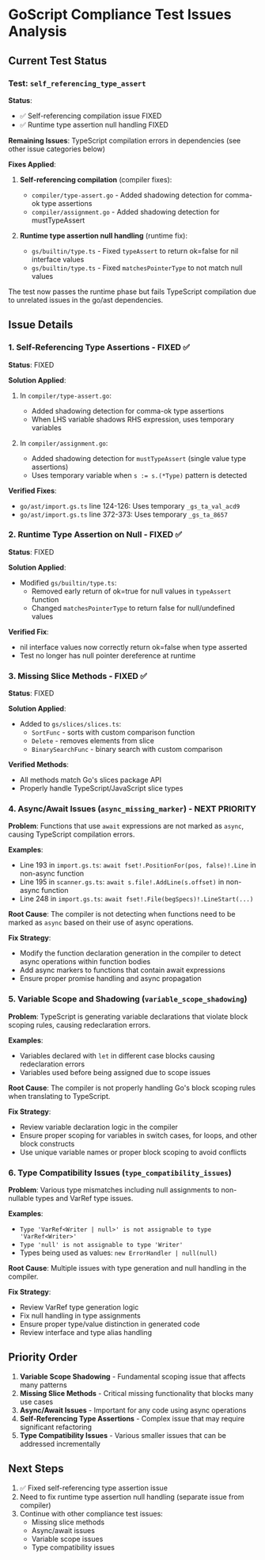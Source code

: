 # GoScript Compliance Test Issues Analysis

## Current Test Status

### Test: `self_referencing_type_assert`

**Status**: 
- ✅ Self-referencing compilation issue FIXED 
- ✅ Runtime type assertion null handling FIXED

**Remaining Issues**: TypeScript compilation errors in dependencies (see other issue categories below)

**Fixes Applied**:
1. **Self-referencing compilation** (compiler fixes):
   - `compiler/type-assert.go` - Added shadowing detection for comma-ok type assertions
   - `compiler/assignment.go` - Added shadowing detection for mustTypeAssert
   
2. **Runtime type assertion null handling** (runtime fix):
   - `gs/builtin/type.ts` - Fixed `typeAssert` to return ok=false for nil interface values
   - `gs/builtin/type.ts` - Fixed `matchesPointerType` to not match null values

The test now passes the runtime phase but fails TypeScript compilation due to unrelated issues in the go/ast dependencies.

## Issue Details

### 1. Self-Referencing Type Assertions - FIXED ✅

**Status**: FIXED

**Solution Applied**:
1. In `compiler/type-assert.go`:
   - Added shadowing detection for comma-ok type assertions
   - When LHS variable shadows RHS expression, uses temporary variables
   
2. In `compiler/assignment.go`:
   - Added shadowing detection for `mustTypeAssert` (single value type assertions)
   - Uses temporary variable when `s := s.(*Type)` pattern is detected

**Verified Fixes**:
- `go/ast/import.gs.ts` line 124-126: Uses temporary `_gs_ta_val_acd9` 
- `go/ast/import.gs.ts` line 372-373: Uses temporary `_gs_ta_8657`

### 2. Runtime Type Assertion on Null - FIXED ✅

**Status**: FIXED

**Solution Applied**:
- Modified `gs/builtin/type.ts`:
  - Removed early return of ok=true for null values in `typeAssert` function
  - Changed `matchesPointerType` to return false for null/undefined values
  
**Verified Fix**:
- nil interface values now correctly return ok=false when type asserted
- Test no longer has null pointer dereference at runtime

### 3. Missing Slice Methods - FIXED ✅

**Status**: FIXED

**Solution Applied**:
- Added to `gs/slices/slices.ts`:
  - `SortFunc` - sorts with custom comparison function
  - `Delete` - removes elements from slice
  - `BinarySearchFunc` - binary search with custom comparison

**Verified Methods**:
- All methods match Go's slices package API
- Properly handle TypeScript/JavaScript slice types

### 4. Async/Await Issues (`async_missing_marker`) - NEXT PRIORITY

**Problem**: Functions that use `await` expressions are not marked as `async`, causing TypeScript compilation errors.

**Examples**:
- Line 193 in `import.gs.ts`: `await fset!.PositionFor(pos, false)!.Line` in non-async function
- Line 195 in `scanner.gs.ts`: `await s.file!.AddLine(s.offset)` in non-async function
- Line 248 in `import.gs.ts`: `await fset!.File(begSpecs)!.LineStart(...)`

**Root Cause**: The compiler is not detecting when functions need to be marked as `async` based on their use of async operations.

**Fix Strategy**: 
- Modify the function declaration generation in the compiler to detect async operations within function bodies
- Add async markers to functions that contain await expressions
- Ensure proper promise handling and async propagation

### 5. Variable Scope and Shadowing (`variable_scope_shadowing`)

**Problem**: TypeScript is generating variable declarations that violate block scoping rules, causing redeclaration errors.

**Examples**:
- Variables declared with `let` in different case blocks causing redeclaration errors
- Variables used before being assigned due to scope issues

**Root Cause**: The compiler is not properly handling Go's block scoping rules when translating to TypeScript.

**Fix Strategy**:
- Review variable declaration logic in the compiler
- Ensure proper scoping for variables in switch cases, for loops, and other block constructs
- Use unique variable names or proper block scoping to avoid conflicts

### 6. Type Compatibility Issues (`type_compatibility_issues`)

**Problem**: Various type mismatches including null assignments to non-nullable types and VarRef type issues.

**Examples**:
- `Type 'VarRef<Writer | null>' is not assignable to type 'VarRef<Writer>'`
- `Type 'null' is not assignable to type 'Writer'`
- Types being used as values: `new ErrorHandler | null(null)`

**Root Cause**: Multiple issues with type generation and null handling in the compiler.

**Fix Strategy**:
- Review VarRef type generation logic
- Fix null handling in type assignments
- Ensure proper type/value distinction in generated code
- Review interface and type alias handling

## Priority Order

1. **Variable Scope Shadowing** - Fundamental scoping issue that affects many patterns
2. **Missing Slice Methods** - Critical missing functionality that blocks many use cases
3. **Async/Await Issues** - Important for any code using async operations
4. **Self-Referencing Type Assertions** - Complex issue that may require significant refactoring
5. **Type Compatibility Issues** - Various smaller issues that can be addressed incrementally

## Next Steps

1. ✅ Fixed self-referencing type assertion issue
2. Need to fix runtime type assertion null handling (separate issue from compiler)
3. Continue with other compliance test issues:
   - Missing slice methods
   - Async/await issues
   - Variable scope issues
   - Type compatibility issues 